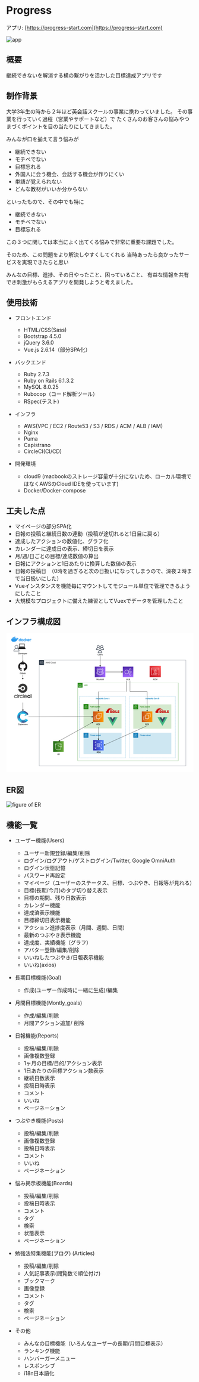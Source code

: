 # Progress
アプリ: [https://progress-start.com](https://progress-start.com)

![app](app/assets/images/アプリトップページ.png)

## 概要

継続できないを解消する横の繋がりを活かした目標達成アプリです

## 制作背景

大学3年生の時から２年ほど英会話スクールの事業に携わっていました。
その事業を行っていく過程（営業やサポートなど）で
たくさんのお客さんの悩みやつまづくポイントを目の当たりにしてきました。

みんなが口を揃えて言う悩みが
- 継続できない
- モチベでない
- 目標忘れる
- 外国人に会う機会、会話する機会が作りにくい
- 単語が覚えられない
- どんな教材がいいか分からない

といったもので、その中でも特に

- 継続できない
- モチベでない
- 目標忘れる

この３つに関しては本当によく出てくる悩みで非常に重要な課題でした。

そのため、この問題をより解決しやすくしてくれる
当時あったら良かったサービスを実現できたらと思い

みんなの目標、進捗、その日やったこと、困っていること、
有益な情報を共有でき刺激がもらえるアプリを開発しようと考えました。

## 使用技術

* フロントエンド
  - HTML/CSS(Sass)
  - Bootstrap 4.5.0
  - jQuery 3.6.0
  - Vue.js 2.6.14（部分SPA化）

* バックエンド
  - Ruby 2.7.3
  - Ruby on Rails 6.1.3.2
  - MySQL 8.0.25
  - Rubocop（コード解析ツール）
  - RSpec(テスト)
  
* インフラ
  - AWS(VPC / EC2 / Route53 / S3 / RDS / ACM / ALB / IAM)
  - Nginx
  - Puma
  - Capistrano
  - CircleCI(CI/CD)
  
* 開発環境
  - cloud9 (macbookのストレージ容量が十分にないため、ローカル環境ではなくAWSのCloud IDEを使っています)
  - Docker/Docker-compose
 
## 工夫した点
* マイページの部分SPA化
* 日報の投稿と継続日数の連動（投稿が途切れると1日目に戻る）
* 達成したアクションの数値化、グラフ化
* カレンダーに達成日の表示、締切日を表示
* 月/週/日ごとの目標/達成数値の算出
* 日報にアクションと1日あたりに換算した数値の表示
* 日報の投稿日　（0時を過ぎると次の日扱いになってしまうので、深夜２時まで当日扱いにした）
* Vueインスタンスを機能毎にマウントしてモジュール単位で管理できるようにしたこと
* 大規模なプロジェクトに備えた練習としてVuexでデータを管理したこと  
 
## インフラ構成図
![infrastructure](app/assets/images/インフラ構成図.png)

## ER図
![figure of ER](app/assets/images/ER図.png)

## 機能一覧

* ユーザー機能(Users)
  - ユーザー新規登録/編集/削除
  - ログイン/ログアウト/ゲストログイン/Twitter, Google OmniAuth
  - ログイン状態記憶
  - パスワード再設定
  - マイページ（ユーザーのステータス、目標、つぶやき、日報等が見れる）
  - 目標(長期/今月)のタブ切り替え表示
  - 目標の期間、残り日数表示
  - カレンダー機能
  - 達成済表示機能
  - 目標締切日表示機能
  - アクション進捗度表示（月間、週間、日間）
  - 最新のつぶやき表示機能
  - 達成度、実績機能（グラフ）
  - アバター登録/編集/削除
  - いいねしたつぶやき/日報表示機能
  - いいね(axios)

* 長期目標機能(Goal)
  - 作成(ユーザー作成時に一緒に生成)/編集

* 月間目標機能(Montly_goals)
  - 作成/編集/削除
  - 月間アクション追加/ 削除

* 日報機能(Reports)
  - 投稿/編集/削除
  - 画像複数登録
  - 1ヶ月の目標/目的/アクション表示
  - 1日あたりの目標アクション数表示
  - 継続日数表示
  - 投稿日時表示
  - コメント
  - いいね
  - ページネーション

* つぶやき機能(Posts)
  - 投稿/編集/削除
  - 画像複数登録
  - 投稿日時表示
  - コメント
  - いいね
  - ページネーション

* 悩み掲示板機能(Boards)
  - 投稿/編集/削除
  - 投稿日時表示
  - コメント
  - タグ
  - 検索
  - 状態表示
  - ページネーション

* 勉強法特集機能(ブログ) (Articles)
  - 投稿/編集/削除
  - 人気記事表示(閲覧数で順位付け)
  - ブックマーク
  - 画像登録
  - コメント
  - タグ
  - 検索
  - ページネーション

* その他
  - みんなの目標機能（いろんなユーザーの長期/月間目標表示）
  - ランキング機能
  - ハンバーガーメニュー
  - レスポンシブ
  - i18n日本語化